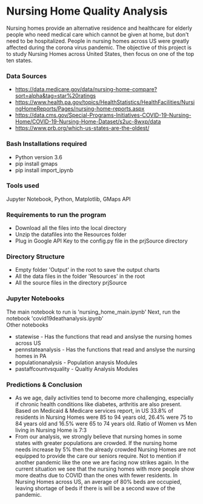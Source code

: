 # Nursing Home Quality Analysis
Nursing homes provide an alternative residence and healthcare for elderly people who need medical care which cannot be given at home, but don't need to be hospitalized. People in nursing homes across US were greatly affected during the corona virus pandemic. The objective of this project is to study Nursing Homes across United States, then focus on one of the top ten states.

### Data Sources
* https://data.medicare.gov/data/nursing-home-compare?sort=alpha&tag=star%20ratings
* https://www.health.pa.gov/topics/HealthStatistics/HealthFacilities/NursingHomeReports/Pages/nursing-home-reports.aspx
* https://data.cms.gov/Special-Programs-Initiatives-COVID-19-Nursing-Home/COVID-19-Nursing-Home-Dataset/s2uc-8wxp/data
* https://www.prb.org/which-us-states-are-the-oldest/

### Bash Installations required
* Python version 3.6
* pip install gmaps
* pip install import_ipynb

### Tools used
Jupyter Notebook, Python, Matplotlib, GMaps API
 
### Requirements to run the program
* Download all the files into the local directory
* Unzip the datafiles into the Resources folder 
* Plug in Google API Key to the config.py file in the prjSource directory    
    
### Directory Structure
* Empty folder 'Output' in the root to save the output charts
* All the data files in the folder 'Resources' in the root
* All the source files in the directory prjSource
 
### Jupyter Notebooks
The main notebook to run is 'nursing_home_main.ipynb'
Next, run the notebook 'covid19deathanalysis.ipynb'    
Other notebooks
* statewise - Has the functions that read and anslyse the nursing homes across US
* pennstateanalysis  -  Has the functions that read and anslyse the nursing homes in PA
* populationanalysis -  Population anaysis Modules
* pastaffcountvsquality - Qualtiy Analysis Modules

    
### Predictions & Conclusion
- As we age, daily activities tend to become more challenging, especially if chronic health conditions like diabetes, arthritis are also present. 
Based on Medicaid & Medicare services report, in US 33.8% of residents in Nursing Homes were 85 to 94 years old, 26.4% were 75 to 84 years old and 16.5% were 65 to 74 years old.
Ratio of Women vs Men living in Nursing Home is 7:3
- From our analysis, we strongly believe that nursing homes in some states with greater populations are crowded.
If the nursing home needs increase by 5% then the already crowded Nursing Homes are not equipped to provide the care our seniors require. Not to mention if another pandemic like the one we are facing now strikes again.
In the current situation we see that the nursing homes with more people show more deaths due to COVID than the ones with fewer residents.
In Nursing Homes across US, an average of 80% beds are occupied, leaving shortage of beds if there is will be a second wave of the pandemic. 




